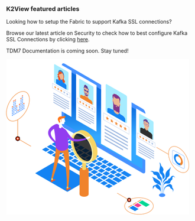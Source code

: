 ### K2View featured articles

Looking how to setup the Fabric to support Kafka SSL connections? 

Browse our latest article on Security to check how to best configure Kafka SSL Connections by clicking [here](https://support.k2view.com/Academy_6.4/articles/99_fabric_infras/devops/06_fabric_kafkaSSL_support.html).

TDM7 Documentation is coming soon. Stay tuned!

![image](images/img5.png)